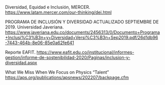 Diversidad, Equidad e Inclusión, MERCER. 
https://www.latam.mercer.com/our-thinking/dei.html 

PROGRAMA DE INCLUSIÓN Y
DIVERSIDAD
ACTUALIZADO SEPTIEMBRE DE 2019. Universidad Javeriana.  
https://www.javeriana.edu.co/documents/2456313/0/Documento+Programa+Inclusi%C3%B3n+y+Diversidad+Versi%C3%B3n+Sep2019.pdf/26d1db96-7443-464b-8e06-85e0a62fe641

Reporte EAFIT. 
https://www.eafit.edu.co/institucional/informes-gestion/informe-de-sostenibilidad-2020/Paginas/inclusion-y-diversidad.aspx

What We Miss When We Focus on Physics “Talent”
https://aps.org/publications/apsnews/202207/backpage.cfm  
